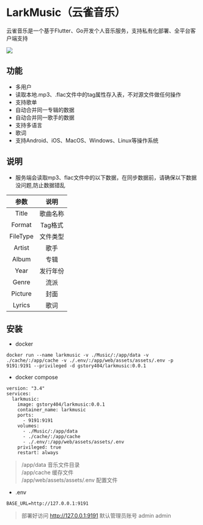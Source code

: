 # LarkMusic（云雀音乐）

云雀音乐是一个基于Flutter、Go开发个人音乐服务，支持私有化部署、全平台客户端支持

![](https://github.com/gstory0404/LarkMusic/blob/master/doc/larkmusic.png)

## 功能
- 多用户
- 读取本地.mp3、.flac文件中的tag属性存入表，不对源文件做任何操作
- 支持歌单
- 自动合并同一专辑的数据
- 自动合并同一歌手的数据
- 支持多语言
- 歌词
- 支持Android、iOS、MacOS、Windows、Linux等操作系统

## 说明
- 服务端会读取mp3、flac文件中的以下数据，在同步数据前，请确保以下数据没问题,防止数据错乱
  
|  参数   | 说明  |
|  :----:  | :----:  |
| Title  | 歌曲名称 |
| Format  | Tag格式 |
| FileType  | 文件类型 |
| Artist  | 歌手 |
| Album  | 专辑 |
| Year  | 发行年份 |
| Genre  | 流派 |
| Picture  | 封面 |
| Lyrics  | 歌词 |

## 安装
- docker
```
docker run --name larkmusic -v ./Music/:/app/data -v ./cache/:/app/cache -v ./.env/:/app/web/assets/assets/.env -p 9191:9191 --privileged -d gstory404/larkmusic:0.0.1
```
- docker compose
```
version: "3.4"
services:
  larkmusic:
    image: gstory404/larkmusic:0.0.1
    container_name: larkmusic
    ports:
      - 9191:9191
    volumes:
      - ./Music/:/app/data
      - ./cache/:/app/cache
      - ./.env/:/app/web/assets/assets/.env
    privileged: true
    restart: always
```
> /app/data 音乐文件目录  
> /app/cache 缓存文件  
> /app/web/assets/assets/.env 配置文件

- .env
```
BASE_URL=http://127.0.0.1:9191
```
> 部署好访问 http://127.0.0.1:9191
> 默认管理员账号 admin  admin





